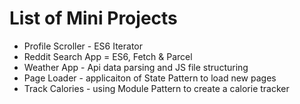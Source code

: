 List of Mini Projects
=====================

+ Profile Scroller - ES6 Iterator
+ Reddit Search App = ES6, Fetch & Parcel
+ Weather App - Api data parsing and JS file structuring
+ Page Loader - applicaiton of State Pattern to load new pages
+ Track Calories - using Module Pattern to create a calorie tracker
